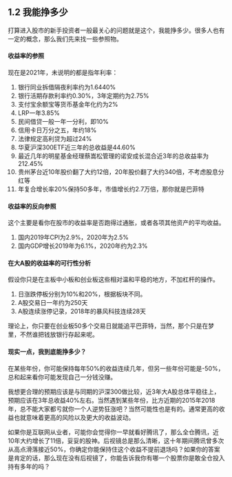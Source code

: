 ## 1.2 我能挣多少

打算进入股市的新手投资者一般最关心的问题就是这个，我能挣多少。很多人也有一定的概念，那么我们先来找一些参照物。

#### 收益率的参照
现在是2021年，未说明的都是指年利率：
1. 银行同业拆借隔夜利率约为1.6440%
2. 银行活期存款利率约0.30%，3年定期约为2.75%
3. 支付宝余额宝等货币基金年化约为2%
4. LRP一年3.85%
5. 民间借贷一般一年一分利，即10%
6. 信用卡日万分之五，年约18%
7. 法律规定高利贷为超过24%
8. 华夏沪深300ETF近三年的总收益是44.60%
9. 最近几年的明星基金经理蔡嵩松管理的诺安成长混合近3年的总收益率为212.45%
10. 贵州茅台近10年股价翻了大约12倍，20年股价翻了大约340倍，不考虑股息分红等
11. 年复合增长率20%保持50多年，市值增长约2.7万倍，那你就是巴菲特

#### 收益率的反向参照
这个主要是看你在股市的收益率是否跑得过通胀，或者各项其他资产的平均收益。

1. 国内2019年CPI为2.9%，2020年为2.5%
2. 国内GDP增长2019年为6.1%，2020年约为2.3%

#### 在大A股的收益率的可行性分析
假设你只是在主板中小板和创业板这些相对温和平稳的地方，不加杠杆的操作。

1. 日涨跌停板分别为10%和20%，根据板块不同。
2. A股交易日一年约为250天
3. A股连续涨停记录，2018年的暴风科技连续28天

理论上，你只要在创业板50多个交易日就能追平巴菲特，当然，那个只是在梦里，不然谁把钱放银行存起来呢。

#### 现实一点，我到底能挣多少？
在某些年份，你可能保持每年50%的收益连续几年，但另一些年份可能是-50%，总和起来看你可能发现自己一分钱没赚。

我想更合理的预期应该是与同期的沪深300做比较，近3年大A股总体平稳往上，预期应该在3年总收益40%左右。当然遇到某些年份，比方近期的2015年2018年，总不能大家都亏就你一个人逆势狂涨吧？当然可能性也是有的。通常更高的收益也就意味着更高的风险以及更大的收益波动。

如果你是互联网从业者，可能你会觉得你一早就看好腾讯了，那么全仓腾讯，近10年大约增长了11倍，妥妥的股神。后视镜总是那么清晰，这十年期间腾讯曾多次从高点滑落接近50%，你确定你能保持住这个收益不提前退场吗？如果你的答案是肯定的话，那么现在没有后视镜了，你能告诉我你有哪一个股票你是敢全仓投入持有多年的吗？
